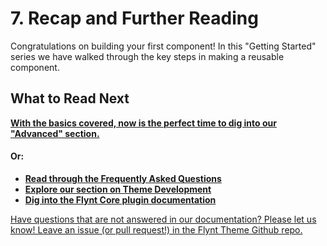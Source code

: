 # 7. Recap and Further Reading

Congratulations on building your first component! In this "Getting Started" series we have walked through the key steps in making a reusable component.

<div class="alert">
  <h2>What to Read Next</h2>
  <p><strong><a href="../theme-development/advanced/readme.md">With the basics covered, now is the perfect time to dig into our "Advanced" section.</a></strong></p>
  <h4>Or:</h4>
  <ul>
    <li><strong><a href="../faq/readme.md">Read through the Frequently Asked Questions</a></strong></li>
    <li><strong><a href="../theme-development/readme.md">Explore our section on Theme Development</a></strong></li>
    <li><strong><a href="../add-link">Dig into the Flynt Core plugin documentation</a></strong></li>
  </ul>
</div>

<a href="/add-link" class="source-note">Have questions that are not answered in our documentation? Please let us know! Leave an issue (or pull request!) in the Flynt Theme Github repo.</a>
